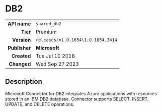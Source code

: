 # DB2
| | |
|-:|-|
|**API name**|`shared_db2`|
|**Tier**|Premium|
|**Version**|`releases/v1.0.1654\1.0.1654.3414`|
|**Publisher**|**Microsoft**|
|**Created**|Tue Jul 10 2018|
|**Changed**|Wed Sep 27 2023|

## Description
Microsoft Connector for DB2 integrates Azure applications with resources stored in an IBM DB2 database. Connector supports SELECT, INSERT, UPDATE, and DELETE operations.
